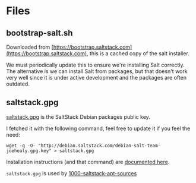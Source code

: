 # Files

## bootstrap-salt.sh

Downloaded from [https://bootstrap.saltstack.com](https://bootstrap.saltstack.com), this is a cached
copy of the salt installer.

We must periodically update this to ensure we're installing Salt correctly.  The alternative is we can
install Salt from packages, but that doesn't work very well since it is under active development and
the packages are often outdated.

## saltstack.gpg

[saltstack.gpg](saltstack.gpg) is the SaltStack Debian packages public key.

I fetched it with the
following command, feel free to update it if you feel the need:

`wget -q -O- "http://debian.saltstack.com/debian-salt-team-joehealy.gpg.key" > saltstack.gpg`

Installation instructions (and that command) are [documented here](http://docs.saltstack.com/en/latest/topics/installation/debian.html).

`saltstack.gpg` is used by [1000-saltstack-apt-sources](../local/update/salt-master/1000-saltstack-apt-sources)
